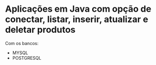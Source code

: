 # Aplicações em Java com opção de conectar, listar, inserir, atualizar e deletar produtos
Com os bancos:
* MYSQL
* POSTGRESQL
